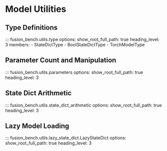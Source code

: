 # Model Utilities

## Type Definitions

::: fusion_bench.utils.type
    options:
        show_root_full_path: true
        heading_level: 3
        members:
        - StateDictType
        - BoolStateDictType
        - TorchModelType

## Parameter Count and Manipulation

::: fusion_bench.utils.parameters
    options:
        show_root_full_path: true
        heading_level: 3

## State Dict Arithmetic

::: fusion_bench.utils.state_dict_arithmetic
    options:
        show_root_full_path: true
        heading_level: 3


## Lazy Model Loading

::: fusion_bench.utils.lazy_state_dict.LazyStateDict
    options:
        show_root_full_path: true
        heading_level: 3
